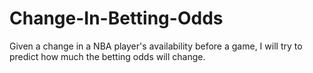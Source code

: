 # Change-In-Betting-Odds
Given a change in a NBA player's availability before a game, I will try to predict how much the betting odds will change.
